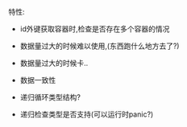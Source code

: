 特性:
* id外键获取容器时,检查是否存在多个容器的情况

* 数据量过大的时候难以使用,(东西跑什么地方去了?)
* 数据量过大的时候卡..
* 数据一致性

* 递归循环类型结构?
* 递归检查类型是否支持(可以运行时panic?)
